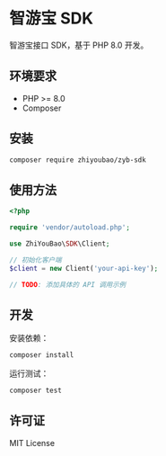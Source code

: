 # 智游宝 SDK

智游宝接口 SDK，基于 PHP 8.0 开发。

## 环境要求

- PHP >= 8.0
- Composer

## 安装

```bash
composer require zhiyoubao/zyb-sdk
```

## 使用方法

```php
<?php

require 'vendor/autoload.php';

use ZhiYouBao\SDK\Client;

// 初始化客户端
$client = new Client('your-api-key');

// TODO: 添加具体的 API 调用示例
```

## 开发

安装依赖：

```bash
composer install
```

运行测试：

```bash
composer test
```

## 许可证

MIT License
